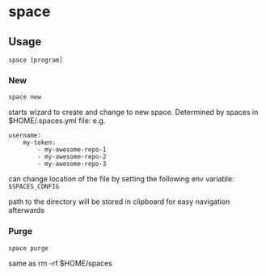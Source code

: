 # space

## Usage

`space [program]`

### New

`space new`

starts wizard to create and change to new space.  Determined by spaces in $HOME/.spaces.yml file: e.g.

```
username:
    my-token:
        - my-awesome-repo-1
        - my-awesome-repo-2
        - my-awesome-repo-3
```

can change location of the file by setting the following env variable: `$SPACES_CONFIG`

path to the directory will be stored in clipboard for easy navigation afterwards

### Purge

`space purge`

same as rm -rf $HOME/spaces
